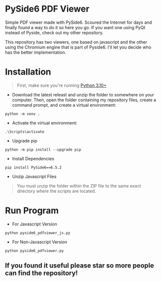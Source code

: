 # PySide6 PDF Viewer
Simple PDF viewer made with PySide6.  Scoured the Internet for days and finally found a way to do it so here you go.  If you want one using PyQt instead of Pyside, check out my other repository.<br>

This repository has two viewers, one based on javascript and the other using the Chromium engine that is part of Pyside6.  I'll let you decide who has the better implementation.

# Installation
> First, make sure you're running [Python 3.10+](https://www.python.org/downloads/release/python-31011/)
  
* Download the latest releast and unzip the folder to somewhere on your computer.  Then, open the folder containing my repository files, create a command prompt, and create a virtual environment:
```
python -m venv .
```
* Activate the virtual environment:
```
.\Scripts\activate
```
* Upgrade pip
```
python -m pip install --upgrade pip
```

* Install Dependencies
```
pip install PySide6==6.5.2
```
* Unzip Javascript Files
> You must unzip the folder within the ZIP file to the same exact directory where the scripts are located.
# Run Program
  * For Javascript Version
```
python pyside6_pdfviewer_js.py
```
  * For Non-Javascript Version
```
python pyside6_pdfviewer.py
```

## If you found it useful please star so more people can find the repository!

